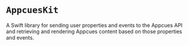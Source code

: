 # ``AppcuesKit``

A Swift library for sending user properties and events to the Appcues API and retrieving and rendering Appcues content based on those properties and events.
